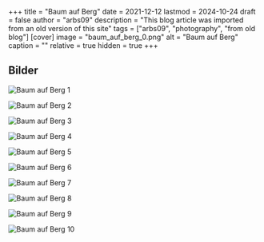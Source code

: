 +++
title = "Baum auf Berg"
date = 2021-12-12
lastmod = 2024-10-24
draft = false
author = "arbs09"
description = "This blog article was imported from an old version of this site"
tags = ["arbs09", "photography", "from old blog"]
[cover]
image = "baum_auf_berg_0.png"
alt = "Baum auf Berg"
caption = ""
relative = true
hidden = true
+++

## Bilder

![Baum auf Berg 1](baum_auf_berg_0.png)

![Baum auf Berg 2](baum_auf_berg_1.png)

![Baum auf Berg 3](baum_auf_berg_2.webp)

![Baum auf Berg 4](baum_auf_berg_3.png)

![Baum auf Berg 5](baum_auf_berg_4.png)

![Baum auf Berg 6](baum_auf_berg_5.png)

![Baum auf Berg 7](baum_auf_berg_6.webp)

![Baum auf Berg 8](baum_auf_berg_7.png)

![Baum auf Berg 9](baum_auf_berg_8.png)

![Baum auf Berg 10](baum_auf_berg_9.webp)